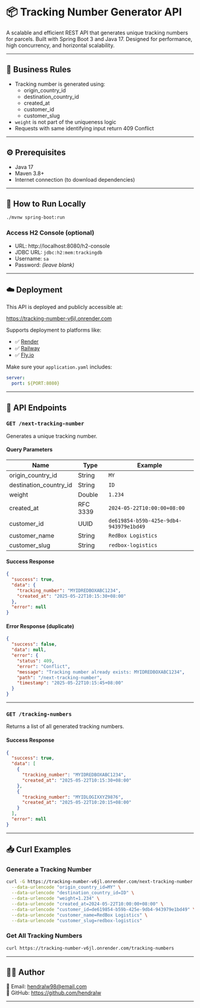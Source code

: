 # 📦 Tracking Number Generator API

A scalable and efficient REST API that generates unique tracking numbers for parcels. Built with Spring Boot 3 and Java 17. Designed for performance, high concurrency, and horizontal scalability.

---

## 🧠 Business Rules

- Tracking number is generated using:
    - origin_country_id
    - destination_country_id
    - created_at
    - customer_id
    - customer_slug
- `weight` is not part of the uniqueness logic
- Requests with same identifying input return 409 Conflict

---

## ⚙️ Prerequisites

- Java 17
- Maven 3.8+
- Internet connection (to download dependencies)

---

## 🚀 How to Run Locally

```bash
./mvnw spring-boot:run
```

### Access H2 Console (optional)

- URL: http://localhost:8080/h2-console
- JDBC URL: `jdbc:h2:mem:trackingdb`
- Username: `sa`
- Password: *(leave blank)*

---

## ☁️ Deployment

This API is deployed and publicly accessible at:

https://tracking-number-v6jl.onrender.com

Supports deployment to platforms like:

- ✅ [Render](https://render.com)
- ✅ [Railway](https://railway.app)
- ✅ [Fly.io](https://fly.io)

Make sure your `application.yaml` includes:

```yaml
server:
  port: ${PORT:8080}
```

---

## 🧪 API Endpoints

### `GET /next-tracking-number`

Generates a unique tracking number.

#### Query Parameters

| Name                   | Type     | Example                                       |
|------------------------|----------|-----------------------------------------------|
| origin_country_id      | String   | `MY`                                          |
| destination_country_id | String   | `ID`                                          |
| weight                 | Double   | `1.234`                                       |
| created_at             | RFC 3339 | `2024-05-22T10:00:00+08:00`                   |
| customer_id            | UUID     | `de619854-b59b-425e-9db4-943979e1bd49`        |
| customer_name          | String   | `RedBox Logistics`                            |
| customer_slug          | String   | `redbox-logistics`                            |

#### Success Response

```json
{
  "success": true,
  "data": {
    "tracking_number": "MYIDREDBOXABC1234",
    "created_at": "2025-05-22T10:15:30+08:00"
  },
  "error": null
}
```

#### Error Response (duplicate)

```json
{
  "success": false,
  "data": null,
  "error": {
    "status": 409,
    "error": "Conflict",
    "message": "Tracking number already exists: MYIDREDBOXABC1234",
    "path": "/next-tracking-number",
    "timestamp": "2025-05-22T10:15:45+08:00"
  }
}
```

---

### `GET /tracking-numbers`

Returns a list of all generated tracking numbers.

#### Success Response

```json
{
  "success": true,
  "data": [
    {
      "tracking_number": "MYIDREDBOXABC1234",
      "created_at": "2025-05-22T10:15:30+08:00"
    },
    {
      "tracking_number": "MYIDLOGIXXYZ9876",
      "created_at": "2025-05-22T10:20:15+08:00"
    }
  ],
  "error": null
}
```

---

## 📥 Curl Examples

### Generate a Tracking Number

```bash
curl -G https://tracking-number-v6jl.onrender.com/next-tracking-number \
  --data-urlencode "origin_country_id=MY" \
  --data-urlencode "destination_country_id=ID" \
  --data-urlencode "weight=1.234" \
  --data-urlencode "created_at=2024-05-22T10:00:00+08:00" \
  --data-urlencode "customer_id=de619854-b59b-425e-9db4-943979e1bd49" \
  --data-urlencode "customer_name=RedBox Logistics" \
  --data-urlencode "customer_slug=redbox-logistics"
```

### Get All Tracking Numbers

```bash
curl https://tracking-number-v6jl.onrender.com/tracking-numbers
```

---

## 👨‍💻 Author

📧 Email: hendralw98@email.com  
🔗 GitHub: https://github.com/hendralw

---
